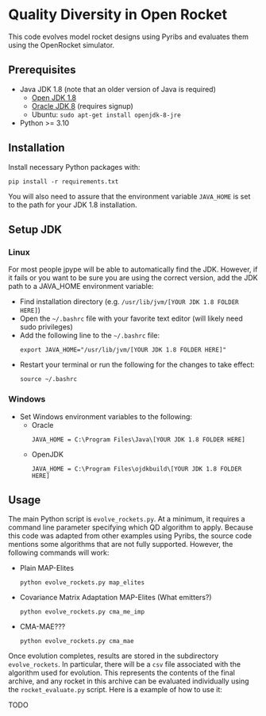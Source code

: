 # Quality Diversity in Open Rocket

This code evolves model rocket designs using Pyribs and evaluates them using
the OpenRocket simulator.

## Prerequisites
- Java JDK 1.8 (note that an older version of Java is required)
     - [Open JDK 1.8](https://github.com/ojdkbuild/ojdkbuild)
     - [Oracle JDK 8](https://www.oracle.com/java/technologies/javase/javase8-archive-downloads.html) (requires signup)
     - Ubuntu: `sudo apt-get install openjdk-8-jre`
- Python >= 3.10

## Installation

Install necessary Python packages with:
```
pip install -r requirements.txt
```
You will also need to assure that the environment variable 
`JAVA_HOME` is set to the path for your JDK 1.8 installation.

## Setup JDK

### Linux
For most people jpype will be able to automatically find the JDK. However, if it fails or you want to be sure you are using the correct version, add the JDK path to a JAVA_HOME environment variable:
- Find installation directory (e.g. `/usr/lib/jvm/[YOUR JDK 1.8 FOLDER HERE]`)
- Open the `~/.bashrc` file with your favorite text editor (will likely need sudo privileges)
- Add the following line to the `~/.bashrc` file:
    ```
    export JAVA_HOME="/usr/lib/jvm/[YOUR JDK 1.8 FOLDER HERE]"
    ```
- Restart your terminal or run the following for the changes to take effect:
    ```
    source ~/.bashrc
    ```

### Windows

- Set Windows environment variables to the following:
    - Oracle
        ```
        JAVA_HOME = C:\Program Files\Java\[YOUR JDK 1.8 FOLDER HERE]
        ```
    - OpenJDK
        ```
        JAVA_HOME = C:\Program Files\ojdkbuild\[YOUR JDK 1.8 FOLDER HERE]
        ```

## Usage

The main Python script is `evolve_rockets.py`. At a minimum, it requires a command line
parameter specifying which QD algorithm to apply. Because this code was adapted from 
other examples using Pyribs, the source code mentions some algorithms that are not
fully supported. However, the following commands will work:

+ Plain MAP-Elites
  ```
  python evolve_rockets.py map_elites
  ```
+ Covariance Matrix Adaptation MAP-Elites (What emitters?)
  ```
  python evolve_rockets.py cma_me_imp
  ```
+ CMA-MAE???
  ```
  python evolve_rockets.py cma_mae
  ```

Once evolution completes, results are stored in the subdirectory `evolve_rockets`.
In particular, there will be a `csv` file associated with the algorithm used 
for evolution. This represents the contents of the final archive, and any
rocket in this archive can be evaluated individually using the `rocket_evaluate.py`
script. Here is a example of how to use it:

TODO